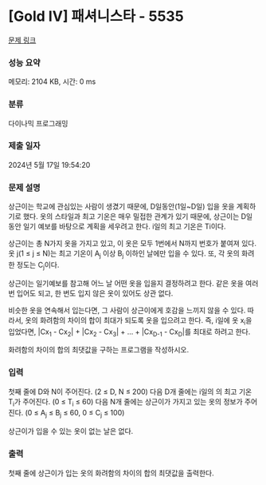 # [Gold IV] 패셔니스타 - 5535 

[문제 링크](https://www.acmicpc.net/problem/5535) 

### 성능 요약

메모리: 2104 KB, 시간: 0 ms

### 분류

다이나믹 프로그래밍

### 제출 일자

2024년 5월 17일 19:54:20

### 문제 설명

<p>상근이는 학교에 관심있는 사람이 생겼기 때문에, D일동안(1일~D일) 입을 옷을 계획하기로 했다. 옷의 스타일과 최고 기온은 매우 밀접한 관계가 있기 때문에, 상근이는 D일 동안 일기 예보를 바탕으로 계획을 세우려고 한다. i일의 최고 기온은 Ti이다.</p>

<p>상근이는 총 N가지 옷을 가지고 있고, 이 옷은 모두 1번에서 N까지 번호가 붙여져 있다. 옷 j(1 ≤ j ≤ N)는 최고 기온이 A<sub>j</sub> 이상 B<sub>j</sub> 이하인 날에만 입을 수 있다. 또, 각 옷의 화려한 정도는 C<sub>j</sub>이다.</p>

<p>상근이는 일기예보를 참고해 어느 날 어떤 옷을 입을지 결정하려고 한다. 같은 옷을 여러 번 입어도 되고, 한 번도 입지 않은 옷이 있어도 상관 없다.</p>

<p>비슷한 옷을 연속해서 입는다면, 그 사람이 상근이에게 호감을 느끼지 않을 수 있다. 따라서, 옷의 화려함의 차이의 합이 최대가 되도록 옷을 입으려고 한다. 즉, i일에 옷 x<sub>i</sub>을 입었다면, |Cx<sub>1</sub> - Cx<sub>2</sub>| + |Cx<sub>2</sub> - Cx<sub>3</sub>| + ... + |Cx<sub>D-1</sub> - Cx<sub>D</sub>|를 최대로 하려고 한다.</p>

<p>화려함의 차이의 합의 최댓값을 구하는 프로그램을 작성하시오.</p>

### 입력 

 <p>첫째 줄에 D와 N이 주어진다. (2 ≤ D, N ≤ 200) 다음 D개 줄에는 i일의 의 최고 기온 T<sub>i</sub>가 주어진다. (0 ≤ T<sub>i</sub> ≤ 60) 다음 N개 줄에는 상근이가 가지고 있는 옷의 정보가 주어진다. (0 ≤ A<sub>j</sub> ≤ B<sub>j</sub> ≤ 60, 0 ≤ C<sub>j</sub> ≤ 100)</p>

<p>상근이가 입을 수 있는 옷이 없는 날은 없다.</p>

### 출력 

 <p>첫째 줄에 상근이가 입는 옷의 화려함의 차이의 합의 최댓값을 출력한다.</p>

